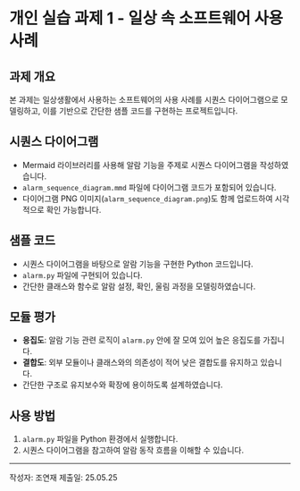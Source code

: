 # 개인 실습 과제 1 - 일상 속 소프트웨어 사용 사례

## 과제 개요
본 과제는 일상생활에서 사용하는 소프트웨어의 사용 사례를 시퀀스 다이어그램으로 모델링하고, 이를 기반으로 간단한 샘플 코드를 구현하는 프로젝트입니다. 

## 시퀀스 다이어그램
- Mermaid 라이브러리를 사용해 알람 기능을 주제로 시퀀스 다이어그램을 작성하였습니다.
- `alarm_sequence_diagram.mmd` 파일에 다이어그램 코드가 포함되어 있습니다.
- 다이어그램 PNG 이미지(`alarm_sequence_diagram.png`)도 함께 업로드하여 시각적으로 확인 가능합니다.

## 샘플 코드
- 시퀀스 다이어그램을 바탕으로 알람 기능을 구현한 Python 코드입니다.
- `alarm.py` 파일에 구현되어 있습니다.
- 간단한 클래스와 함수로 알람 설정, 확인, 울림 과정을 모델링하였습니다.

## 모듈 평가
- **응집도**: 알람 기능 관련 로직이 `alarm.py` 안에 잘 모여 있어 높은 응집도를 가집니다.
- **결합도**: 외부 모듈이나 클래스와의 의존성이 적어 낮은 결합도를 유지하고 있습니다.
- 간단한 구조로 유지보수와 확장에 용이하도록 설계하였습니다.

## 사용 방법
1. `alarm.py` 파일을 Python 환경에서 실행합니다.
2. 시퀀스 다이어그램을 참고하여 알람 동작 흐름을 이해할 수 있습니다.

---

작성자: 조연재 
제출일: 25.05.25
